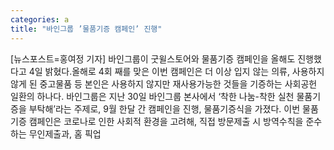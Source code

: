```yaml
---
categories: a
title: "바인그룹 ’물품기증 캠페인’ 진행"
---
```

[뉴스포스트=홍여정 기자] 바인그룹이 굿윌스토어와 물품기증 캠페인을 올해도 진행했다고 4일 밝혔다.올해로 4회 째를 맞은 이번 캠페인은 더 이상 입지 않는 의류, 사용하지 않게 된 중고물품 등 본인은 사용하지 않지만 재사용가능한 것들을 기증하는 사회공헌 일환의 하나다. 바인그룹은 지난 30일 바인그룹 본사에서 ‘착한 나눔-착한 실천 물품기증을 부탁해’라는 주제로, 9월 한달 간 캠페인을 진행, 물품기증식을 가졌다. 이번 물품기증 캠페인은 코로나로 인한 사회적 환경을 고려해, 직접 방문제출 시 방역수칙을 준수하는 무인제출과, 홈 픽업